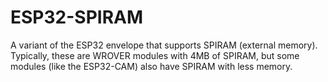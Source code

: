 # ESP32-SPIRAM

A variant of the ESP32 envelope that supports SPIRAM (external memory).
Typically, these are WROVER modules with 4MB of SPIRAM, but some modules
(like the ESP32-CAM) also have SPIRAM with less memory.
